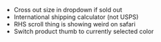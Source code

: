 - Cross out size in dropdown if sold out
- International shipping calculator (not USPS)
- RHS scroll thing is showing weird on safari
- Switch product thumb to currently selected color